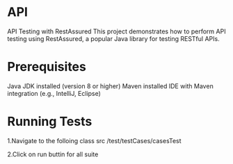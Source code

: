 # API

API Testing with RestAssured
This project demonstrates how to perform API testing using RestAssured, a popular Java library for testing RESTful APIs.

# Prerequisites
Java JDK installed (version 8 or higher)
Maven installed
IDE with Maven integration (e.g., IntelliJ, Eclipse)

# Running Tests
1.Navigate to the folloing class src /test/testCases/casesTest

2.Click on run buttin for all suite
